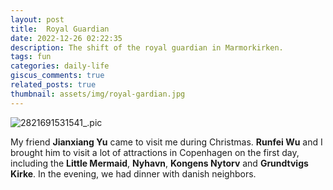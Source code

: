 ```yaml
---
layout: post
title:  Royal Guardian
date: 2022-12-26 02:22:35
description: The shift of the royal guardian in Marmorkirken.
tags: fun
categories: daily-life
giscus_comments: true
related_posts: true
thumbnail: assets/img/royal-gardian.jpg
---
```


<div class="row mt-3">
    <div class="col-sm mt-3 mt-md-0">
		 <img src="https://i.imgur.com/92CKp3h.jpeg" alt="2821691531541_.pic" class="img-fluid rounded z-depth-1" data-zoomable />
    </div>
</div>

My friend <b>Jianxiang Yu</b> came to visit me during Christmas. <b>Runfei Wu</b> and I brought him to visit a lot of attractions in Copenhagen on the first day, including the <b>Little Mermaid</b>, <b>Nyhavn</b>, <b>Kongens Nytorv</b> and <b>Grundtvigs Kirke</b>. In the evening, we had dinner with danish neighbors.
